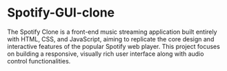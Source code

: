 # Spotify-GUI-clone
The Spotify Clone is a front-end music streaming application built entirely with HTML, CSS, and JavaScript, aiming to replicate the core design and interactive features of the popular Spotify web player. This project focuses on building a responsive, visually rich user interface along with audio control functionalities.
